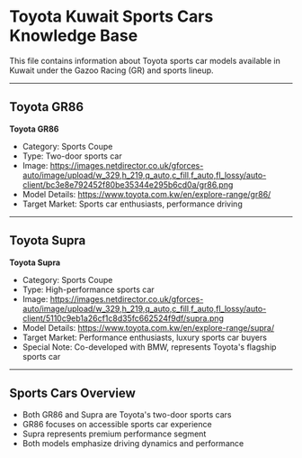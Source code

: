 # Toyota Kuwait Sports Cars Knowledge Base

This file contains information about Toyota sports car models available in Kuwait under the Gazoo Racing (GR) and sports lineup.

---

## Toyota GR86

**Toyota GR86**
- Category: Sports Coupe
- Type: Two-door sports car
- Image: https://images.netdirector.co.uk/gforces-auto/image/upload/w_329,h_219,q_auto,c_fill,f_auto,fl_lossy/auto-client/bc3e8e792452f80be35344e295b6cd0a/gr86.png
- Model Details: https://www.toyota.com.kw/en/explore-range/gr86/
- Target Market: Sports car enthusiasts, performance driving

---

## Toyota Supra

**Toyota Supra**
- Category: Sports Coupe
- Type: High-performance sports car
- Image: https://images.netdirector.co.uk/gforces-auto/image/upload/w_329,h_219,q_auto,c_fill,f_auto,fl_lossy/auto-client/5110c9eb1a26cf1c8d35fc662524f9df/supra.png
- Model Details: https://www.toyota.com.kw/en/explore-range/supra/
- Target Market: Performance enthusiasts, luxury sports car buyers
- Special Note: Co-developed with BMW, represents Toyota's flagship sports car

---

## Sports Cars Overview

- Both GR86 and Supra are Toyota's two-door sports cars
- GR86 focuses on accessible sports car experience
- Supra represents premium performance segment
- Both models emphasize driving dynamics and performance
